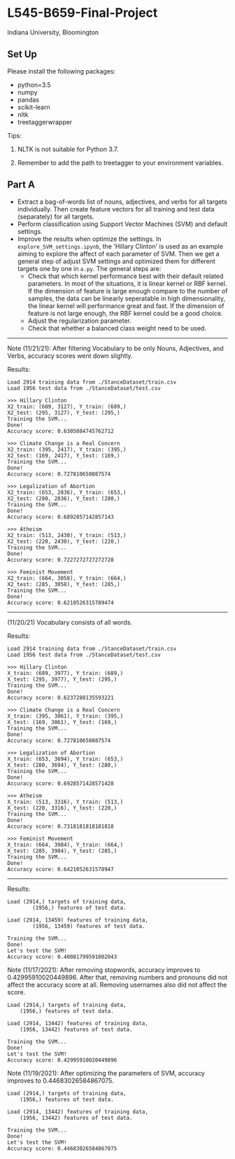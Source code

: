 <!--
 * @Date: 2021-11-09 11:26:11
 * @LastEditors: yuhhong
 * @LastEditTime: 2021-11-22 12:54:51
-->
# L545-B659-Final-Project

Indiana University, Bloomington

## Set Up

Please install the following packages: 

- python=3.5
- numpy
- pandas
- scikit-learn
- nltk
- treetaggerwrapper

Tips: 

1. NLTK is not suitable for Python 3.7.

2. Remember to add the path to treetagger to your environment variables. 


## Part A

- Extract a bag-of-words list of nouns, adjectives, and verbs for all targets individually. Then create feature vectors for all training and test data (separately) for all targets.
- Perform classification using Support Vector Machines (SVM) and default settings. 
- Improve the results when optimize the settings. In `explore_SVM_settings.ipynb`, the 'Hillary Clinton' is used as an example aiming to explore the affect of each parameter of SVM. Then we get a general step of adjust SVM settings and optimized them for different targets one by one in `a.py`. The general steps are: 
	- Check that which kernel performance best with their default related parameters. 
    In most of the situations, it is linear kernel or RBF kernel. If the dimension of feature is large enough compare to the number of samples, the data can be linearly seperatable in high dimensionality, the linear kernel will performance great and fast. If the dimension of feature is not large enough, the RBF kernel could be a good choice. 
	- Adjust the regularization parameter.
	- Check that whether a balanced class weight need to be used. 

---

Note (11/21/21): After filtering Vocabulary to be only Nouns, Adjectives, and Verbs, accuracy scores went down slightly.

Results:

```
Load 2914 training data from ./StanceDataset/train.csv
Load 1956 test data from ./StanceDataset/test.csv

>>> Hillary Clinton
X2_train: (689, 3127), Y_train: (689,)
X2_test: (295, 3127), Y_test: (295,)
Training the SVM...
Done!
Accuracy score: 0.6305084745762712

>>> Climate Change is a Real Concern
X2_train: (395, 2417), Y_train: (395,)
X2_test: (169, 2417), Y_test: (169,)
Training the SVM...
Done!
Accuracy score: 0.727810650887574

>>> Legalization of Abortion
X2_train: (653, 2836), Y_train: (653,)
X2_test: (280, 2836), Y_test: (280,)
Training the SVM...
Done!
Accuracy score: 0.6892857142857143

>>> Atheism
X2_train: (513, 2430), Y_train: (513,)
X2_test: (220, 2430), Y_test: (220,)
Training the SVM...
Done!
Accuracy score: 0.7227272727272728

>>> Feminist Movement
X2_train: (664, 3058), Y_train: (664,)
X2_test: (285, 3058), Y_test: (285,)
Training the SVM...
Done!
Accuracy score: 0.6210526315789474
```

---

(11/20/21) Vocabulary consists of all words.

Results: 

```
Load 2914 training data from ./StanceDataset/train.csv
Load 1956 test data from ./StanceDataset/test.csv

>>> Hillary Clinton
X_train: (689, 3977), Y_train: (689,)
X_test: (295, 3977), Y_test: (295,)
Training the SVM...
Done!
Accuracy score: 0.6237288135593221

>>> Climate Change is a Real Concern
X_train: (395, 3061), Y_train: (395,)
X_test: (169, 3061), Y_test: (169,)
Training the SVM...
Done!
Accuracy score: 0.727810650887574

>>> Legalization of Abortion
X_train: (653, 3694), Y_train: (653,)
X_test: (280, 3694), Y_test: (280,)
Training the SVM...
Done!
Accuracy score: 0.6928571428571428

>>> Atheism
X_train: (513, 3316), Y_train: (513,)
X_test: (220, 3316), Y_test: (220,)
Training the SVM...
Done!
Accuracy score: 0.7318181818181818

>>> Feminist Movement
X_train: (664, 3984), Y_train: (664,)
X_test: (285, 3984), Y_test: (285,)
Training the SVM...
Done!
Accuracy score: 0.6421052631578947
```

---

Results: 

```
Load (2914,) targets of training data,
        (1956,) features of test data.

Load (2914, 13459) features of training data,
        (1956, 13459) features of test data.

Training the SVM...
Done!
Let's test the SVM!
Accuracy score: 0.40081799591002043
```

Note (11/17/2021): After removing stopwords, accuracy improves to 0.42995910020449896. After that, removing numbers and pronouns did not affect the accuracy score at all. 
Removing usernames also did not affect the score.
```
Load (2914,) targets of training data,
	(1956,) features of test data.

Load (2914, 13442) features of training data,
	(1956, 13442) features of test data.

Training the SVM...
Done!
Let's test the SVM!
Accuracy score: 0.42995910020449896
```

Note (11/19/2021): After optimizing the parameters of SVM, accuracy improves to 0.44683026584867075. 
```
Load (2914,) targets of training data,
	(1956,) features of test data.

Load (2914, 13442) features of training data,
	(1956, 13442) features of test data.

Training the SVM...
Done!
Let's test the SVM!
Accuracy score: 0.44683026584867075
```
